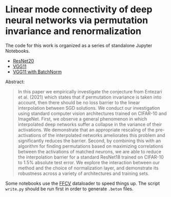 # Linear mode connectivity of deep neural networks via permutation invariance and renormalization

The code for this work is organized as a series of standalone Jupyter Notebooks.

* [ResNet20](notebooks/Train-and-Permute-CIFAR10-ResNet20.ipynb)
* [VGG11](notebooks/Train-and-Permute-CIFAR10-VGG11.ipynb)
* [VGG11 with BatchNorm](notebooks/Train-and-Permute-CIFAR10-VGG11-BatchNorm.ipynb)


Abstract:
> In this paper we empirically investigate the conjecture from Entezari et al. (2021) which states that if permutation invariance is taken into account, then there should be no loss barrier to the linear interpolation between SGD solutions. We conduct our investigation using standard computer vision architectures trained on CIFAR-10 and ImageNet.  First, we observe a general phenomenon in which interpolated deep networks suffer a collapse in the variance of their activations. We demonstrate that an appropriate rescaling of the pre-activations of the interpolated networks ameliorates this problem and significantly reduces the barrier. Second, by combining this with an algorithm for finding permutations based on maximizing correlations between the activations of matched neurons, we are able to reduce the interpolation barrier for a standard ResNet18 trained on CIFAR-10 to 1.5\% absolute test error. We explore the interaction between our method and the choice of normalization layer, and demonstrate its robustness across a variety of architectures and training sets.


Some notebooks use the [FFCV](https://github.com/libffcv/ffcv) dataloader to speed things up.
The script `write.py` should be run first in order to generate `.beton` files.

